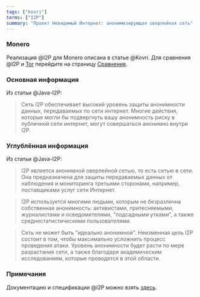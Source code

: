 ```yaml
---
tags: ["kovri"]
terms: ["I2P"]
summary: "Проект Невидимый Интернет: анонимизирующая оверлейная сеть"
---
```


### Monero

Реализация @I2P для Monero описана в статье @Kovri. Для сравнения @I2P и [Tor](https://torproject.org/) перейдите на страницу [Сравнение](https://geti2p.net/en/comparison/tor).

### Основная информация

Из статьи @Java-I2P:

>Сеть I2P обеспечивает высокий уровень защиты анонимности данных, передаваемых по сети интернет. Многие действия, которые могли бы подвергнуть вашу анонимность риску в публичной сети интернет, могут совершаться анонимно внутри I2P.

### Углублённая информация

Из статьи @Java-I2P:

>I2P является анонимной оверлейной сетью, то есть сетью в сети. Она предназначена для защиты передаваемых данных от наблюдения и мониторинга третьими сторонами, например, поставщиками услуг сети Интернет.

>I2P используется многими людьми, которым не безразлична собственная анонимность: активистами, притесняемыми, журналистами и осведомителями, "подсадными утками", а также среднестатистическими пользователями.

>Сеть не может быть "идеально анонимной". Неизменная цель I2P состоит в том, чтобы максимально усложнить процесс проведения атаки. Уровень анонимности будет расти по мере разрастания сети, а также благодаря академическим исследованиям, которые проводятся в этой области.

### Примечания

Документацию и спецификации @I2P можно взять [здесь](https://geti2p.net/docs/).
